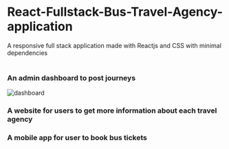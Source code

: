 # React-Fullstack-Bus-Travel-Agency-application
A responsive full stack application made with Reactjs and CSS with minimal dependencies<br/><br/>
### An admin dashboard to post journeys
![dashboard](https://user-images.githubusercontent.com/37277895/173259478-7bd1b33c-4a8f-4510-9b8f-aa1c86e9d654.gif)


### A website for users to get more information about each travel agency
### A mobile app for user to book bus tickets
